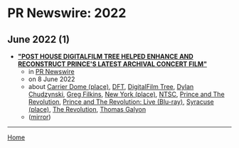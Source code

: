 # PR Newswire: 2022

## June 2022 (1)

 - [**"POST HOUSE DIGITALFILM TREE HELPED ENHANCE AND RECONSTRUCT PRINCE'S LATEST ARCHIVAL CONCERT FILM"**](https://www.prnewswire.com/news-releases/post-house-digitalfilm-tree-helped-enhance-and-reconstruct-princes-latest-archival-concert-film-301564401.html)
    - in [PR Newswire](../../../publications/p-t/pr-newswire/index.md)
    - on 8 June 2022
    - about [Carrier Dome (place)](../../../topics/place/carrier-dome/index.md), [DFT](../../../topics/dft/index.md), [DigitalFilm Tree](../../../topics/digitalfilm-tree/index.md), [Dylan Chudzynski](../../../topics/dylan-chudzynski/index.md), [Greg Filkins](../../../topics/greg-filkins/index.md), [New York (place)](../../../topics/place/new-york/index.md), [NTSC](../../../topics/ntsc/index.md), [Prince and The Revolution](../../../topics/prince-and-the-revolution/index.md), [Prince and The Revolution: Live (Blu-ray)](../../../topics/blu-ray/prince-and-the-revolution-live/index.md), [Syracuse (place)](../../../topics/place/syracuse/index.md), [The Revolution](../../../topics/the-revolution/index.md), [Thomas Galyon](../../../topics/thomas-galyon/index.md)
    - ([mirror](https://web.archive.org/web/*/https://www.prnewswire.com/news-releases/post-house-digitalfilm-tree-helped-enhance-and-reconstruct-princes-latest-archival-concert-film-301564401.html))

----

[Home](../index.md)
